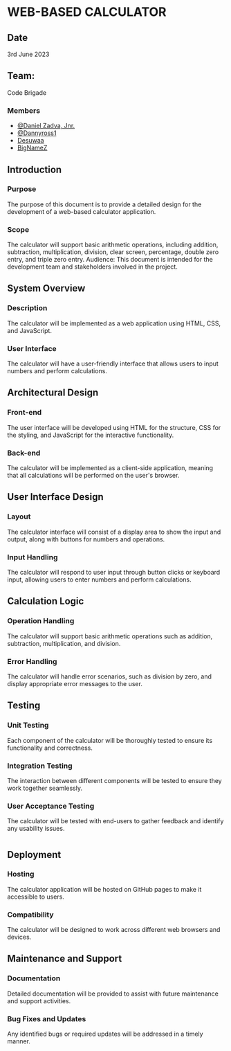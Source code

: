 
# WEB-BASED CALCULATOR


## Date
3rd June 2023

## Team: 
Code Brigade
### Members
- [@Daniel Zadva, Jnr.](https://www.github.com/zadvajr)
- [@Dannyross1](https://www.github.com/Dannyross1)
- [Desuwaa](https://github.com/Desuwaa)
- [BigNameZ](https://github.com/BigNameZ)


## Introduction
### Purpose
The purpose of this document is to provide a detailed design for the development of a web-based calculator application.

### Scope
The calculator will support basic arithmetic operations, including addition, subtraction, multiplication, division, clear screen, percentage, double zero entry, and triple zero entry.
Audience: This document is intended for the development team and stakeholders involved in the project.


## System Overview
 ### Description
The calculator will be implemented as a web application using HTML, CSS, and JavaScript.

### User Interface
The calculator will have a user-friendly interface that allows users to input numbers and perform calculations.


## Architectural Design
### Front-end
The user interface will be developed using HTML for the structure, CSS for the styling, and JavaScript for the interactive functionality.

### Back-end
The calculator will be implemented as a client-side application, meaning that all calculations will be performed on the user's browser.


## User Interface Design
### Layout
The calculator interface will consist of a display area to show the input and output, along with buttons for numbers and operations.

### Input Handling
The calculator will respond to user input through button clicks or keyboard input, allowing users to enter numbers and perform calculations.


## Calculation Logic
### Operation Handling
The calculator will support basic arithmetic operations such as addition, subtraction, multiplication, and division.

### Error Handling
The calculator will handle error scenarios, such as division by zero, and display appropriate error messages to the user.


## Testing
### Unit Testing
Each component of the calculator will be thoroughly tested to ensure its functionality and correctness.

### Integration Testing
The interaction between different components will be tested to ensure they work together seamlessly.

### User Acceptance Testing
The calculator will be tested with end-users to gather feedback and identify any usability issues.
#
## Deployment
 ### Hosting
The calculator application will be hosted on GitHub pages to make it accessible to users.
 
### Compatibility
The calculator will be designed to work across different web browsers and devices.



## Maintenance and Support
### Documentation
Detailed documentation will be provided to assist with future maintenance and support activities.

### Bug Fixes and Updates
Any identified bugs or required updates will be addressed in a timely manner.

